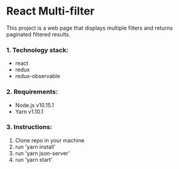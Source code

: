 # React Multi-filter
This project is a web page that displays multiple filters and returns paginated filtered results.


### 1. Technology stack:
- react
- redux
- redux-observable


### 2. Requirements:

- Node.js v10.15.1
- Yarn v1.10.1


### 3. Instructions:

1. Clone repo in your machine
2. run 'yarn install'
3. run 'yarn json-server'
4. run 'yarn start'

